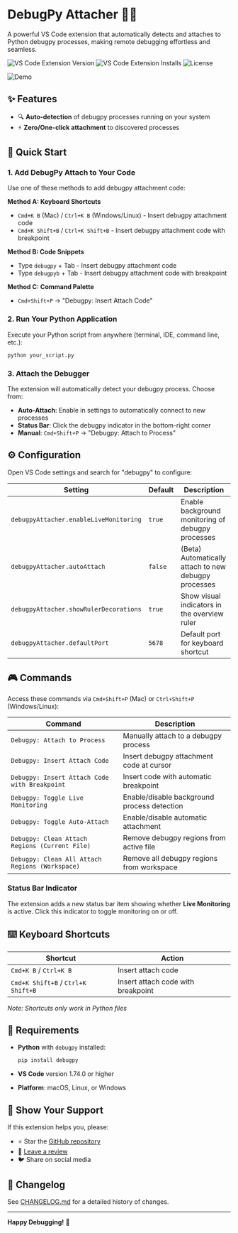 # DebugPy Attacher 🐍🔧

A powerful VS Code extension that automatically detects and attaches to Python debugpy processes, making remote debugging effortless and seamless.

![VS Code Extension Version](https://img.shields.io/visual-studio-marketplace/v/DebugPyAttacher.debugpy-attacher)
![VS Code Extension Installs](https://img.shields.io/visual-studio-marketplace/i/DebugPyAttacher.debugpy-attacher)
![License](https://img.shields.io/github/license/camilziane/debugpy-attacher)

![Demo](debug-attach.gif)

## ✨ Features

- 🔍 **Auto-detection** of debugpy processes running on your system
- ⚡ **Zero/One-click attachment** to discovered processes

## 🚀 Quick Start

### 1. Add DebugPy Attach to Your Code

Use one of these methods to add debugpy attachment code:

**Method A: Keyboard Shortcuts**

- `Cmd+K B` (Mac) / `Ctrl+K B` (Windows/Linux) - Insert debugpy attachment code
- `Cmd+K Shift+B` / `Ctrl+K Shift+B` - Insert debugpy attachment code with breakpoint

**Method B: Code Snippets**

- Type `debugpy` + Tab - Insert debugpy attachment code
- Type `debugpyb` + Tab - Insert debugpy attachment code with breakpoint

**Method C: Command Palette**

- `Cmd+Shift+P` → "Debugpy: Insert Attach Code"

### 2. Run Your Python Application

Execute your Python script from anywhere (terminal, IDE, command line, etc.):

```bash
python your_script.py
```

### 3. Attach the Debugger

The extension will automatically detect your debugpy process. Choose from:

- **Auto-Attach**: Enable in settings to automatically connect to new processes
- **Status Bar**: Click the debugpy indicator in the bottom-right corner
- **Manual**: `Cmd+Shift+P` → "Debugpy: Attach to Process"

## ⚙️ Configuration

Open VS Code settings and search for "debugpy" to configure:

| Setting | Default | Description |
|---------|---------|-------------|
| `debugpyAttacher.enableLiveMonitoring` | `true` | Enable background monitoring of debugpy processes |
| `debugpyAttacher.autoAttach` | `false` | (Beta) Automatically attach to new debugpy processes |
| `debugpyAttacher.showRulerDecorations` | `true` | Show visual indicators in the overview ruler |
| `debugpyAttacher.defaultPort` | `5678` | Default port for keyboard shortcut |

## 🎮 Commands

Access these commands via `Cmd+Shift+P` (Mac) or `Ctrl+Shift+P` (Windows/Linux):

| Command | Description |
|---------|-------------|
| `Debugpy: Attach to Process` | Manually attach to a debugpy process |
| `Debugpy: Insert Attach Code` | Insert debugpy attachment code at cursor |
| `Debugpy: Insert Attach Code with Breakpoint` | Insert code with automatic breakpoint |
| `Debugpy: Toggle Live Monitoring` | Enable/disable background process detection |
| `Debugpy: Toggle Auto-Attach` | Enable/disable automatic attachment |
| `Debugpy: Clean Attach Regions (Current File)` | Remove debugpy regions from active file |
| `Debugpy: Clean All Attach Regions (Workspace)` | Remove all debugpy regions from workspace |

### Status Bar Indicator

The extension adds a new status bar item showing whether **Live Monitoring** is active. Click this indicator to toggle monitoring on or off.

## ⌨️ Keyboard Shortcuts

| Shortcut | Action |
|----------|--------|
| `Cmd+K B` / `Ctrl+K B` | Insert attach code |
| `Cmd+K Shift+B` / `Ctrl+K Shift+B` | Insert attach code with breakpoint |

*Note: Shortcuts only work in Python files*

## 🐍 Requirements

- **Python** with `debugpy` installed:

  ```bash
  pip install debugpy
  ```

- **VS Code** version 1.74.0 or higher
- **Platform**: macOS, Linux, or Windows



## 🌟 Show Your Support

If this extension helps you, please:

- ⭐ Star the [GitHub repository](https://github.com/camilziane/debugpy-attacher)
- 📝 [Leave a review](https://marketplace.visualstudio.com/items?itemName=DebugPyAttacher.debugpy-attacher)
- 🐦 Share on social media

## 🔄 Changelog

See [CHANGELOG.md](CHANGELOG.md) for a detailed history of changes.

---

**Happy Debugging!** 🎉

